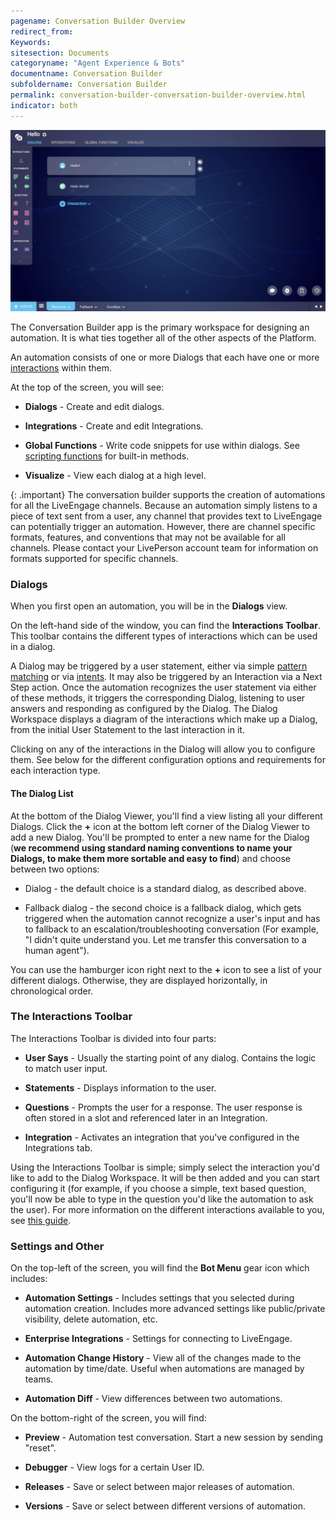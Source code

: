 ```yaml
---
pagename: Conversation Builder Overview
redirect_from:
Keywords:
sitesection: Documents
categoryname: "Agent Experience & Bots"
documentname: Conversation Builder
subfoldername: Conversation Builder
permalink: conversation-builder-conversation-builder-overview.html
indicator: both
---
```


<img class="fancyimage" style="width:750px" src="img/ConvoBuilder/convobuilder_main.png">

The Conversation Builder app is the primary workspace for designing an automation. It is what ties together all of the other aspects of the Platform.

An automation consists of one or more Dialogs that each have one or more [interactions](conversation-builder-conversation-builder-interactions.html) within them.

At the top of the screen, you will see:

* **Dialogs** - Create and edit dialogs.

* **Integrations** - Create and edit Integrations.

* **Global Functions** - Write code snippets for use within dialogs. See [scripting functions](conversation-builder-conversation-builder-scripting-functions.html) for built-in methods.

* **Visualize** - View each dialog at a high level.

{: .important}
The conversation builder supports the creation of automations for all the LiveEngage channels. Because an automation simply listens to a piece of text sent from a user, any channel that provides text to LiveEngage can potentially trigger an automation. However, there are channel specific formats, features, and conventions that may not be available for all channels. Please contact your LivePerson account team for information on formats supported for specific channels.

### Dialogs

When you first open an automation, you will be in the **Dialogs** view.

On the left-hand side of the window, you can find the **Interactions Toolbar**. This toolbar contains the different types of interactions which can be used in a dialog.

A Dialog may be triggered by a user statement, either via simple [pattern matching](conversation-builder-conversation-builder-conditions.html#pattern-matching) or via [intents](conversation-builder-intent-builder-overview.html). It may also be triggered by an Interaction via a Next Step action. Once the automation recognizes the user statement via either of these methods, it triggers the corresponding Dialog, listening to user answers and responding as configured by the Dialog. The Dialog Workspace displays a diagram of the interactions which make up a Dialog, from the initial User Statement to the last interaction in it.

Clicking on any of the interactions in the Dialog will allow you to configure them. See below for the different configuration options and requirements for each interaction type.

#### The Dialog List

At the bottom of the Dialog Viewer, you'll find a view listing all your different Dialogs. Click the **+** icon at the bottom left corner of the Dialog Viewer to add a new Dialog. You'll be prompted to enter a new name for the Dialog (**we recommend using standard naming conventions to name your Dialogs, to make them more sortable and easy to find**) and choose between two options:

* Dialog - the default choice is a standard dialog, as described above.

* Fallback dialog - the second choice is a fallback dialog, which gets triggered when the automation cannot recognize a user's input and has to fallback to an escalation/troubleshooting conversation (For example, "I didn't quite understand you. Let me transfer this conversation to a human agent").

You can use the hamburger icon right next to the **+** icon to see a list of your different dialogs. Otherwise, they are displayed horizontally, in chronological order.

### The Interactions Toolbar

The Interactions Toolbar is divided into four parts:

* **User Says** - Usually the starting point of any dialog. Contains the logic to match user input.

* **Statements** - Displays information to the user.

* **Questions** - Prompts the user for a response. The user response is often stored in a slot and referenced later in an Integration.

* **Integration** - Activates an integration that you've configured in the Integrations tab.

Using the Interactions Toolbar is simple; simply select the interaction you'd like to add to the Dialog Workspace. It will be then added and you can start configuring it (for example, if you choose a simple, text based question, you'll now be able to type in the question you'd like the automation to ask the user). For more information on the different interactions available to you, see [this guide](conversation-builder-conversation-builder-interactions.html).

### Settings and Other

On the top-left of the screen, you will find the **Bot Menu** gear icon which includes:

* **Automation Settings** - Includes settings that you selected during automation creation. Includes more advanced settings like public/private visibility, delete automation, etc.

* **Enterprise Integrations** - Settings for connecting to LiveEngage.

* **Automation Change History** - View all of the changes made to the automation by time/date. Useful when automations are managed by teams.

* **Automation Diff** - View differences between two automations.

On the bottom-right of the screen, you will find:

* **Preview** - Automation test conversation. Start a new session by sending "reset".

* **Debugger** - View logs for a certain User ID.

* **Releases** - Save or select between major releases of automation.

* **Versions** - Save or select between different versions of automation.
